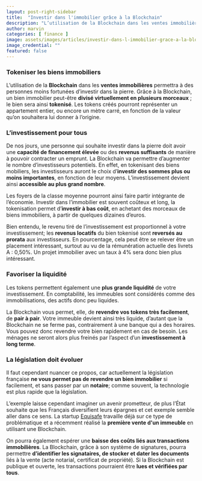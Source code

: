 ```yaml
---
layout: post-right-sidebar
title:  "Investir dans l'immobilier grâce à la Blockchain"
description: "L’utilisation de la Blockchain dans les ventes immobilières permettra à des personnes moins fortunées d’investir dans la pierre."
author: marvin
categories: [ finance ]
image: assets/images/articles/investir-dans-l-immobilier-grace-a-la-blockchain/1.jpg
image_credential: ""
featured: false
---
```


### Tokeniser les biens immobiliers

L’utilisation de la **Blockchain** dans les **ventes immobilières** permettra à des personnes moins fortunées d’investir dans la pierre. Grâce à la Blockchain, un bien immobilier peut-être **divisé virtuellement en plusieurs morceaux** ; le bien sera ainsi **tokenisé**. Les tokens créés pourront représenter un appartement entier, ou encore un mètre carré, en fonction de la valeur qu’on souhaitera lui donner à l’origine.

### L’investissement pour tous

De nos jours, une personne qui souhaite investir dans la pierre doit avoir une **capacité de financement élevée** ou des **revenus suffisants** de manière à pouvoir contracter un emprunt. La Blockchain va permettre d’augmenter le nombre d’investisseurs potentiels. En effet, en tokenisant des biens mobiliers, les investisseurs auront le choix d’**investir des sommes plus ou moins importantes**, en fonction de leur moyens. L’investissement devient ainsi **accessible au plus grand nombre**.

Les foyers de la classe moyenne pourront ainsi faire partir intégrante de l’économie. Investir dans l’immobilier est souvent coûteux et long, la tokenisation permet d’**investir à bas coût**, en achetant des morceaux de biens immobiliers, à partir de quelques dizaines d’euros.
 
Bien entendu, le revenu tiré de l’investissement est proportionnel à votre investissement; les **revenus locatifs** du bien tokenisé sont **reversés au prorata** aux investisseurs. En pourcentage, cela peut être se relever être un placement intéressant, surtout au vu de la rémunération actuelle des livrets A : 0,50%.  Un projet immobilier avec un taux à 4% sera donc bien plus intéressant.

### Favoriser la liquidité

Les tokens permettent également une **plus grande liquidité** de votre investissement. En comptabilité, les immeubles sont considérés comme des immobilisations, des actifs donc peu liquides. 

La Blockchain vous permet, elle, de **revendre vos tokens très facilement**, de **pair à pair**. Votre immeuble devient ainsi très liquide, d’autant que la Blockchain ne se ferme pas, contrairement à une banque qui a des horaires. Vous pouvez donc revendre votre bien rapidement en cas de besoin. Les ménages ne seront alors plus freinés par l’aspect d’un **investissement à long terme**.

### La législation doit évoluer

Il faut cependant nuancer ce propos, car actuellement la législation française **ne vous permet pas de revendre un bien immobilier** si facilement, et sans passer par un **notaire**; comme souvent, la technologie est plus rapide que la législation. 

L’exemple laisse cependant imaginer un avenir prometteur, de plus l’État souhaite que les Français diversifient leurs épargnes et cet exemple semble aller dans ce sens. La startup [Equisafe](https://www.equisafe.io/) travaille déjà sur ce type de problématique et a récemment réalisé la **première vente d'un immeuble** en utilisant une Blockchain. 

On pourra également espérer une **baisse des coûts liés aux transactions immobilières**. La Blockchain, grâce à son système de signatures, pourra permettre **d’identifier les signataires, de stocker et dater les documents** liés à la vente (acte notarial, certificat de propriété). Si la Blockchain est publique et ouverte, les transactions pourraient être **lues et vérifiées par tous**.